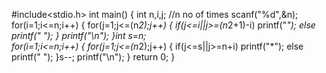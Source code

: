 #include<stdio.h>
int main()
{ int n,i,j;                      //n no of times
scanf("%d",&n);
for(i=1;i<=n;i++)
{
for(j=1;j<=(n*2);j++)
{
if(j<=i||j>=(n*2+1)-i)
printf("*");
else
printf(" ");
}
printf("\n");
}int s=n;                             
for(i=1;i<=n;i++)
{
for(j=1;j<=(n*2);j++)
{
if(j<=s||j>=n+i)
printf("*");
else
printf(" ");
}s--;
printf("\n");
}
return 0;
}
